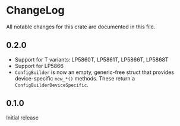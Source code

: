 # ChangeLog

All notable changes for this crate are documented in this file.

## 0.2.0

* Support for T variants: LP5860T, LP5861T, LP5866T, LP5868T
* Support for LP5866
* `ConfigBuilder` is now an empty, generic-free struct that provides device-specific 
  `new_*()` methods. These return a `ConfigBuilderDeviceSpecific`.

## 0.1.0

Initial release
